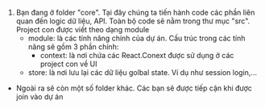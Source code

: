 1. Bạn đang ở folder "core". Tại đây chúng ta tiến hành code các phần liên quan đến logic dữ liệu, API. Toàn bộ code sẽ nằm trong thư mục "src". Project con được viết theo dạng module
    - module: là các tính năng chính của dự án. Cấu trúc trong các tính năng sẽ gồm 3 phần chính:
      + context: là nơi chứa các React.Conext được sử dụng ở các project con về UI
    - store: là nơi lưu lại các dữ liệu golbal state. Ví dụ như session login,... 
    
* Ngoài ra sẽ còn một số folder khác. Các bạn sẽ được tiếp cận khi được join vào dự án
